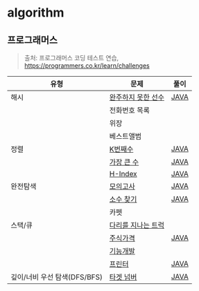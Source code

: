 # algorithm

## 프로그래머스
>출처: 프로그래머스 코딩 테스트 연습, https://programmers.co.kr/learn/challenges

|유형|문제|풀이|
|------|---|---|
|해시|[완주하지 못한 선수](https://programmers.co.kr/learn/courses/30/lessons/42576)|[JAVA](https://github.com/sangminK/algorithm/blob/main/programmers/lv1_player.java) |
| |전화번호 목록| |
| |위장| |
| |베스트앨범| |
|정렬|[K번째수](https://programmers.co.kr/learn/courses/30/lessons/42748)|[JAVA](https://github.com/sangminK/algorithm/blob/main/programmers/lv1_k_sort.java)|
| |[가장 큰 수](https://programmers.co.kr/learn/courses/30/lessons/42746)|[JAVA](https://github.com/sangminK/algorithm/blob/main/programmers/lv2_max_number.java)|
| |[H-Index](https://programmers.co.kr/learn/courses/30/lessons/42747)|[JAVA](https://github.com/sangminK/algorithm/blob/main/programmers/lv2_h_index.java)|
|완전탐색|[모의고사](https://programmers.co.kr/learn/courses/30/lessons/42840)|[JAVA](https://github.com/sangminK/algorithm/blob/main/programmers/lv1_mock_test.java)|
| |[소수 찾기](https://programmers.co.kr/learn/courses/30/lessons/42839)|[JAVA](https://github.com/sangminK/algorithm/blob/main/programmers/lv2_prime_number.java)|
| |카펫| |
|스택/큐|[다리를 지나는 트럭](https://programmers.co.kr/learn/courses/30/lessons/42583)| |
| |[주식가격](https://programmers.co.kr/learn/courses/30/lessons/42584)|[JAVA](https://github.com/sangminK/algorithm/blob/main/programmers/lv2_stock_price.java)|
| |[기능개발](https://programmers.co.kr/learn/courses/30/lessons/42586)| |
| |[프린터](https://programmers.co.kr/learn/courses/30/lessons/42587)|[JAVA](https://github.com/sangminK/algorithm/blob/main/programmers/lv2_printer.java)|
|깊이/너비 우선 탐색(DFS/BFS)|[타겟 넘버](https://programmers.co.kr/learn/courses/30/lessons/43165)|[JAVA](https://github.com/sangminK/algorithm/blob/main/programmers/lv2_target_number.java)|
